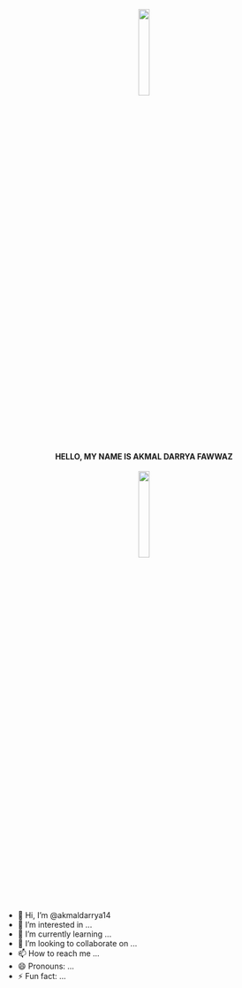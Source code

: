 <div align="center" justify-content="space-around" display="flex">
  <img src="https://github.com/akmaldarrya14/akmaldarrya14/blob/main/squidward-dance-transparent.gif" width="20%" />
  <h4>HELLO, MY NAME IS AKMAL DARRYA FAWWAZ</h4>
  <img src="https://github.com/akmaldarrya14/akmaldarrya14/blob/main/squidward-dance-transparent.gif" width="20%" />
</div>

- 👋 Hi, I’m @akmaldarrya14
- 👀 I’m interested in ...
- 🌱 I’m currently learning ...
- 💞️ I’m looking to collaborate on ...
- 📫 How to reach me ...
- 😄 Pronouns: ...
- ⚡ Fun fact: ...


